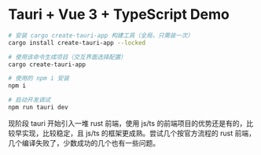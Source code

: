 # Tauri + Vue 3 + TypeScript Demo

```bash
# 安装 cargo create-tauri-app 构建工具（全局，只需装一次）
cargo install create-tauri-app --locked

# 使用该命令生成项目（交互界面选择配置）
cargo create-tauri-app

# 使用的 npm i 安装
npm i

# 启动开发调试
npm run tauri dev
```

现阶段 tauri 开始引入一堆 rust 前端，使用 js/ts 的前端项目的优势还是有的，比较早实现，比较稳定，且 js/ts 的框架更成熟。尝试几个按官方流程的 rust 前端，几个编译失败了，少数成功的几个也有一些问题。
